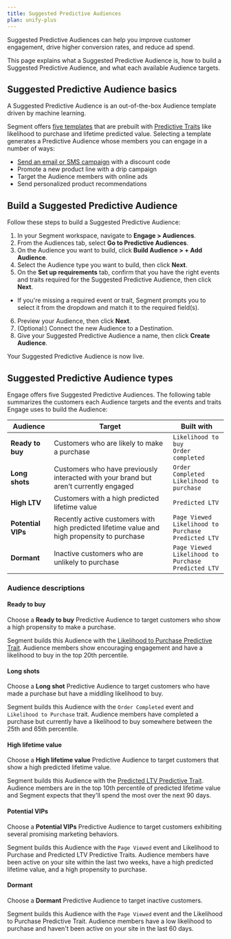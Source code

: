 ```yaml
---
title: Suggested Predictive Audiences
plan: unify-plus
---
```


Suggested Predictive Audiences can help you improve customer engagement, drive higher conversion rates, and reduce ad spend.

This page explains what a Suggested Predictive Audience is, how to build a Suggested Predictive Audience, and what each available Audience targets.

## Suggested Predictive Audience basics

A Suggested Predictive Audience is an out-of-the-box Audience template driven by machine learning.

Segment offers [five templates](/docs/engage/audiences/predictive-traits/suggested-predictive-audiences/#suggested-predictive-audience-types) that are prebuilt with [Predictive Traits](/docs/engage/audiences/predictive-traits) like likelihood to purchase and lifetime predicted value. Selecting a template generates a Predictive Audience whose members you can engage in a number of ways:

- [Send an email or SMS campaign](/docs/engage/campaigns/) with a discount code
- Promote a new product line with a drip campaign
- Target the Audience members with online ads
- Send personalized product recommendations

## Build a Suggested Predictive Audience

Follow these steps to build a Suggested Predictive Audience:

1. In your Segment workspace, navigate to **Engage > Audiences**.
2. From the Audiences tab, select **Go to Predictive Audiences**.
3. On the Audience you want to build, click **Build Audience > + Add Audience**.
4. Select the Audience type you want to build, then click **Next**.
5. On the **Set up requirements** tab, confirm that you have the right events and traits required for the Suggested Predictive Audience, then click **Next**.
 - If you're missing a required event or trait, Segment prompts you to select it from the dropdown and match it to the required field(s).
6. Preview your Audience, then click **Next**.
7. (Optional:) Connect the new Audience to a Destination.
8. Give your Suggested Predictive Audience a name, then click **Create Audience**.

Your Suggested Predictive Audience is now live.

## Suggested Predictive Audience types

Engage offers five Suggested Predictive Audiences. The following table summarizes the customers each Audience targets and the events and traits Engage uses to build the Audience:

| Audience           | Target                                                                                       | Built with                                                       |
| ------------------ | -------------------------------------------------------------------------------------------- | ---------------------------------------------------------------- |
| **Ready to buy**   | Customers who are likely to make a purchase                                                  | `Likelihood to buy` <br> `Order completed`                       |
| **Long shots**     | Customers who have previously interacted with your brand but aren’t currently engaged        | `Order Completed` <br> `Likelihood to purchase`                  |
| **High LTV**       | Customers with a high predicted lifetime value                                               | `Predicted LTV`                                                  |
| **Potential VIPs** | Recently active customers with high predicted lifetime value and high propensity to purchase | `Page Viewed` <br> `Likelihood to Purchase` <br> `Predicted LTV` |
| **Dormant**        | Inactive customers who are unlikely to purchase                                              | `Page Viewed` <br> `Likelihood to Purchase` <br> `Predicted LTV` |


### Audience descriptions

#### Ready to buy

Choose a **Ready to buy** Predictive Audience to target customers who show a high propensity to make a purchase.

Segment builds this Audience with the [Likelihood to Purchase Predictive Trait](/docs/engage/audiences/predictive-traits//#likelihood-to-purchase). Audience members show encouraging engagement and have a likelihood to buy in the top 20th percentile. 

#### Long shots

Choose a **Long shot** Predictive Audience to target customers who have made a purchase but have a middling likelihood to buy.

Segment builds this Audience with the `Order Completed` event and `Likelihood to Purchase` trait. Audience members have completed a purchase but currently have a likelihood to buy somewhere between the 25th and 65th percentile. 

#### High lifetime value

Choose a **High lifetime value** Predictive Audience to target customers that show a high predicted lifetime value.

Segment builds this Audience with the [Predicted LTV Predictive Trait](/docs/engage/audiences/predictive-traits//#predicted-lifetime-value). Audience members are in the top 10th percentile of predicted lifetime value and Segment expects that they'll spend the most over the next 90 days.

#### Potential VIPs

Choose a **Potential VIPs** Predictive Audience to target customers exhibiting several promising marketing behaviors.

Segment builds this Audience with the `Page Viewed` event and Likelihood to Purchase and Predicted LTV Predictive Traits. Audience members have been active on your site within the last two weeks, have a high predicted lifetime value, and a high propensity to purchase. 

#### Dormant

Choose a **Dormant** Predictive Audience to target inactive customers. 

Segment builds this Audience with the `Page Viewed` event and the Likelihood to Purchase Predictive Trait. Audience members have a low likelihood to purchase and haven't been active on your site in the last 60 days.
